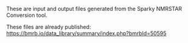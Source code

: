These are input and output files generated from the Sparky NMRSTAR Conversion tool. 

These files are already published: https://bmrb.io/data_library/summary/index.php?bmrbId=50595
